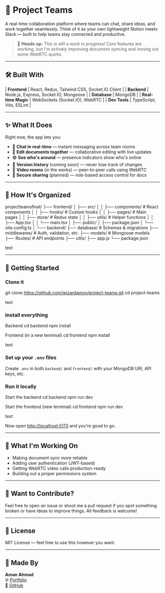 # 🧠 Project Teams

A real-time collaboration platform where teams can chat, share ideas, and work together seamlessly. Think of it as your own lightweight Notion meets Slack — built to help teams stay connected and productive.

> 🚧 **Heads up:** This is still a work in progress! Core features are working, but I'm actively improving document syncing and ironing out some WebRTC quirks.

---

## 🛠️ Built With

| **Frontend** | React, Redux, Tailwind CSS, Socket.IO Client |
| **Backend** | Node.js, Express, Socket.IO, Mongoose |
| **Database** | MongoDB |
| **Real-time Magic** | WebSockets (Socket.IO), WebRTC |
| **Dev Tools** | TypeScript, Vite, ESLint |

---

## ✨ What It Does

Right now, the app lets you:

- 💬 **Chat in real-time** — instant messaging across team rooms
- 📄 **Edit documents together** — collaborative editing with live updates
- 🟢 **See who's around** — presence indicators show who's online
- 🔄 **Version history** (coming soon) — never lose track of changes
- 🎥 **Video rooms** (in the works) — peer-to-peer calls using WebRTC
- 🔐 **Secure sharing** (planned) — role-based access control for docs

---

## 📂 How It's Organized

projectteamsfinal/
├── frontend/
│ ├── src/
│ │ ├── components/ # React components
│ │ ├── hooks/ # Custom hooks
│ │ ├── pages/ # Main pages
│ │ ├── store/ # Redux state
│ │ ├── utils/ # Helper functions
│ │ ├── App.tsx
│ │ └── main.tsx
│ ├── public/
│ ├── package.json
│ └── vite.config.ts
│
└── backend/
├── database/ # Schemas & migrations
├── middlewares/ # Auth, validation, etc.
├── models/ # Mongoose models
├── Routes/ # API endpoints
├── utils/
├── app.js
└── package.json

text

---

## 🚀 Getting Started

### Clone it
git clone https://github.com/wizardamxn/project-teams.git
cd project-teams

text

### Install everything
Backend
cd backend
npm install

Frontend (in a new terminal)
cd frontend
npm install

text

### Set up your `.env` files
Create `.env` in both `backend/` and `frontend/` with your MongoDB URI, API keys, etc.

### Run it locally
Start the backend
cd backend
npm run dev

Start the frontend (new terminal)
cd frontend
npm run dev

text

Now open [http://localhost:5173](http://localhost:5173) and you're good to go.

---

## 🎯 What I'm Working On

- Making document sync more reliable
- Adding user authentication (JWT-based)
- Getting WebRTC video calls production-ready
- Building out a proper permissions system

---

## 🤝 Want to Contribute?

Feel free to open an issue or shoot me a pull request if you spot something broken or have ideas to improve things. All feedback is welcome!

---

## 📜 License

MIT License — feel free to use this however you want.

---

## 👤 Made By

**Aman Ahmad**  
🌐 [Portfolio](https://amanahmad.vercel.app/)  
🐙 [GitHub](https://github.com/wizardamxn)
